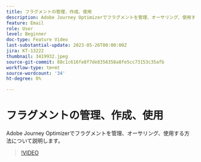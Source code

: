 ```yaml
---
title: フラグメントの管理、作成、使用
description: Adobe Journey Optimizerでフラグメントを管理、オーサリング、使用する方法について説明します。
feature: Email
role: User
level: Beginner
doc-type: Feature Video
last-substantial-update: 2023-05-26T00:00:00Z
jira: KT-13222
thumbnail: 3419932.jpeg
source-git-commit: 88c1c616fe8f7de8356358a8fe5cc73153c35afb
workflow-type: tm+mt
source-wordcount: '34'
ht-degree: 0%

---
```



# フラグメントの管理、作成、使用

Adobe Journey Optimizerでフラグメントを管理、オーサリング、使用する方法について説明します。

>[!VIDEO](https://video.tv.adobe.com/v/3419932/?learn=on)
